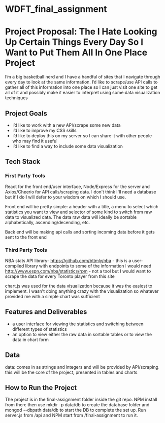 # WDFT_final_assignment
# Project Proposal: The I Hate Looking Up Certain Things Every Day So I Want to Put Them All In One Place Project

I’m a big basketball nerd and I have a handful of sites that I navigate through every day to look at the same information. I’d like to scrape/use API calls to gather all of this information into one place so I can just visit one site to get all of it and possibly make it easier to interpret using some data visualization techniques

## Project Goals

- I’d like to work with a new API/scrape some new data
- I’d like to improve my CSS skills
- I’d like to deploy this on my server so I can share it with other people who may find it useful
- I’d like to find a way to include some data visualization

## Tech Stack

### First Party Tools
React for the front end/user interface, Node/Express for the server and Axios/Cheerio for API calls/scraping data. I don't think I'll need a database but if I do I will defer to your wisdom on which I should use.

Front end will be pretty simple: a header with a title, a menu to select which statistics you want to view and selector of some kind to switch from raw data to visualized data. The data raw data will ideally be sortable alphabetically, ascending/decending, etc.

Back end will be making api calls and sorting incoming data before it gets sent to the front end

### Third Party Tools

NBA stats API library- https://github.com/bttmly/nba - this is a user-compiled library with endpoints to some of the information I would need
http://www.espn.com/nba/statistics/rpm - not a tool but I would want to scrape the data for every Toronto player from this site

chart.js was used for the data visualization because it was the easiest to implement. I wasn't doing anything crazy with the visualization so whatever provided me with a simple chart was sufficient


## Features and Deliverables


- a user interface for viewing the statistics and switching between different types of statistics
- an option to view either the raw data in sortable tables or to view the data in chart form


## Data

data: comes in as strings and integers and will be provided by API/scraping. this will be the core of the project, presented in tables and charts

## How to Run the Project

The project is in the final-assignment folder inside the git repo. NPM install from there then use mkdir -p data/db to create the database folder and mongod --dbpath data/db to start the DB to complete the set up. Run server.js from /api and NPM start from /final-assignment to run it.